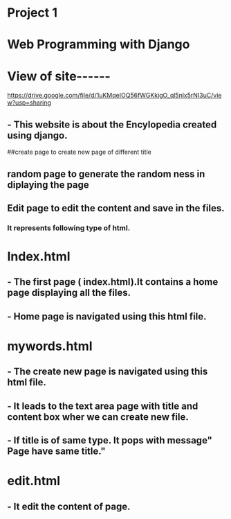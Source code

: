 #  Project 1

# Web Programming with Django
# View of site------
https://drive.google.com/file/d/1uKMqeIOQ56fWGKkjgO_ql5nlx5rNI3uC/view?usp=sharing

## - This website is about the Encylopedia created using django.

##create page to create new page of different title
## random page to generate the random ness in diplaying the page
## Edit page to edit the content and save in the files.

### It represents following type of html.

# Index.html
## - The first page ( index.html).It contains a home page displaying all the files. 
## - Home page is navigated using this html file.

# mywords.html
## - The create new page is navigated using this html file.
## - It leads to the text area page with title and content box wher we can create new file.
## - If title is of same type. It pops with message" Page have same title."

# edit.html
## - It edit the content of page.




